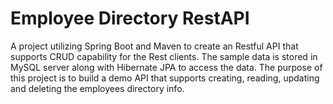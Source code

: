 # Employee Directory RestAPI

A project utilizing Spring Boot and Maven to create an Restful API that supports CRUD capability for the Rest clients.
The sample data is stored in MySQL server along with Hibernate JPA to access the data. The purpose of this project is to
build a demo API that supports creating, reading, updating and deleting the employees directory info.
